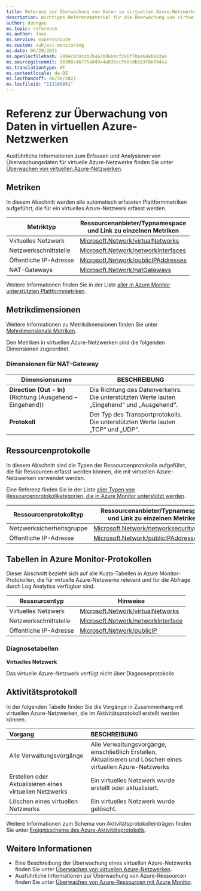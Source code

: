 ```yaml
---
title: Referenz zur Überwachung von Daten in virtuellen Azure-Netzwerken
description: Wichtiges Referenzmaterial für die Überwachung von virtuellen Azure-Netzwerken
author: duongau
ms.topic: reference
ms.author: duau
ms.service: expressroute
ms.custom: subject-monitoring
ms.date: 06/29/2021
ms.openlocfilehash: 2494c0c0cdb2b4a7b06b4cf246f70a46deb8a3a4
ms.sourcegitcommit: 98308c4b775a049a4a035ccf60c8b163f86f04ca
ms.translationtype: HT
ms.contentlocale: de-DE
ms.lasthandoff: 06/30/2021
ms.locfileid: "113109861"
---
```

# <a name="monitoring-azure-virtual-network-data-reference"></a>Referenz zur Überwachung von Daten in virtuellen Azure-Netzwerken

Ausführliche Informationen zum Erfassen und Analysieren von Überwachungsdaten für virtuelle Azure-Netzwerke finden Sie unter [Überwachen von virtuellen Azure-Netzwerken](monitor-virtual-network.md).

## <a name="metrics"></a>Metriken

In diesem Abschnitt werden alle automatisch erfassten Plattformmetriken aufgeführt, die für ein virtuelles Azure-Netzwerk erfasst werden.  

| Metriktyp | Ressourcenanbieter/Typnamespace<br/> und Link zu einzelnen Metriken |
|-------|-----|
| Virtuelles Netzwerk | [Microsoft.Network/virtualNetworks](../azure-monitor/essentials/metrics-supported.md#microsoftnetworkvirtualnetworks) |
| Netzwerkschnittstelle | [Microsoft.Network/networkInterfaces](../azure-monitor/essentials/metrics-supported.md#microsoftnetworknetworkinterfaces) |
| Öffentliche IP-Adresse | [Microsoft.Network/publicIPAddresses](../azure-monitor/essentials/metrics-supported.md#microsoftnetworkpublicipaddresses) |
| NAT-Gateways | [Microsoft.Network/natGateways](../azure-monitor/essentials/metrics-supported.md#microsoftnetworkpublicipaddresses)

Weitere Informationen finden Sie in der Liste [aller in Azure Monitor unterstützten Plattformmetriken](../azure-monitor/essentials/metrics-supported.md).

## <a name="metric-dimensions"></a>Metrikdimensionen

Weitere Informationen zu Metrikdimensionen finden Sie unter [Mehrdimensionale Metriken](../azure-monitor/essentials/data-platform-metrics.md#multi-dimensional-metrics).

Den Metriken in virtuellen Azure-Netzwerken sind die folgenden Dimensionen zugeordnet.

### <a name="dimensions-for-nat-gateway"></a>Dimensionen für NAT-Gateway

| Dimensionsname | BESCHREIBUNG |
| ------------------- | ----------------- |
| **Direction (Out - In)** (Richtung (Ausgehend – Eingehend)) | Die Richtung des Datenverkehrs. Die unterstützten Werte lauten „Eingehend“ und „Ausgehend“. |
| **Protokoll** | Der Typ des Transportprotokolls. Die unterstützten Werte lauten „TCP“ und „UDP“. |

## <a name="resource-logs"></a>Ressourcenprotokolle

In diesem Abschnitt sind die Typen der Ressourcenprotokolle aufgeführt, die für Ressourcen erfasst werden können, die mit virtuellen Azure-Netzwerken verwendet werden. 

Eine Referenz finden Sie in der Liste [aller Typen von Ressourcenprotokollkategorien, die in Azure Monitor unterstützt werden](../azure-monitor/essentials/resource-logs-schema.md).

|Ressourcenprotokolltyp | Ressourcenanbieter/Typnamespace<br/> und Link zu einzelnen Metriken |
|-------|-----|
| Netzwerksicherheitsgruppe | [Microsoft.Network/networksecuritygroups](../azure-monitor/essentials/resource-logs-categories.md#microsoftnetworknetworksecuritygroups) |
| Öffentliche IP-Adresse | [Microsoft.Network/publicIPAddresses](../azure-monitor/essentials/resource-logs-categories.md#microsoftnetworkpublicipaddresses) |

## <a name="azure-monitor-logs-tables"></a>Tabellen in Azure Monitor-Protokollen

Dieser Abschnitt bezieht sich auf alle Kusto-Tabellen in Azure Monitor-Protokollen, die für virtuelle Azure-Netzwerke relevant und für die Abfrage durch Log Analytics verfügbar sind. 

|Ressourcentyp | Hinweise |
|-------|-----|
| Virtuelles Netzwerk | [Microsoft.Network/virtualNetworks](/azure/azure-monitor/reference/tables/tables-resourcetype#virtual-networks) |
| Netzwerkschnittstelle | [Microsoft.Network/networkInterface](/azure/azure-monitor/reference/tables/tables-resourcetype#network-interfaces) |
| Öffentliche IP-Adresse | [Microsoft.Network/publicIP](/azure/azure-monitor/reference/tables/tables-resourcetype#public-ip-addresses) |

### <a name="diagnostics-tables"></a>Diagnosetabellen

**Virtuelles Netzwerk**

Das virtuelle Azure-Netzwerk verfügt nicht über Diagnoseprotokolle.

## <a name="activity-log"></a>Aktivitätsprotokoll

In der folgenden Tabelle finden Sie die Vorgänge in Zusammenhang mit virtuellen Azure-Netzwerken, die im Aktivitätsprotokoll erstellt werden können.

| Vorgang | BESCHREIBUNG |
|:---|:---|
| Alle Verwaltungsvorgänge | Alle Verwaltungsvorgänge, einschließlich Erstellen, Aktualisieren und Löschen eines virtuellen Azure-Netzwerks |
| Erstellen oder Aktualisieren eines virtuellen Netzwerks | Ein virtuelles Netzwerk wurde erstellt oder aktualisiert. |
| Löschen eines virtuellen Netzwerks | Ein virtuelles Netzwerk wurde gelöscht.|

Weitere Informationen zum Schema von Aktivitätsprotokolleinträgen finden Sie unter [Ereignisschema des Azure-Aktivitätsprotokolls](../azure-monitor/essentials/activity-log-schema.md).

## <a name="see-also"></a>Weitere Informationen

- Eine Beschreibung der Überwachung eines virtuellen Azure-Netzwerks finden Sie unter [Überwachen von virtuellen Azure-Netzwerken](monitor-virtual-network.md).
- Ausführliche Informationen zur Überwachung von Azure-Ressourcen finden Sie unter [Überwachen von Azure-Ressourcen mit Azure Monitor](../azure-monitor/essentials/monitor-azure-resource.md).
